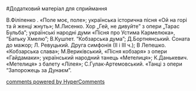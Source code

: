 <div id="hypercomments_widget" class="js-hypercomments-widget invisible"></div>

#Додатковий матеріал для сприймання

В.Філіпенко . «Поле моє, поле»; українська історична пісня  «Ой на горі та й женці жнуть»; М.Лисенко. Хор „Гей, не дивуйте” з опери „Тарас Бульба”; українські народні думи «Пісня про Устима Кармелюка», “Батьку Хмелю”; В.Кушпет. “Кобзарська дума”; Д.Бортнянський. Соната до мажор; Л. Ревуцький. Друга симфонія (ІІ  і ІІІ ч.); В Лепешко. «Кобзарська слава»; М.Вериківський, «Пісня кобзаря»  з опери  «Гайдамаки»; український народний танець «Метелиця»; К.Данькевич. «Метелиця» з балету «Лілея»;  С.Гулак-Артемовський. «Танці з опери “Запорожець за Дунаєм”. 

<div class="js-hypercomments-container">
    <a href="http://hypercomments.com" class="hc-link" title="comments widget">comments powered by HyperComments</a>
</div>